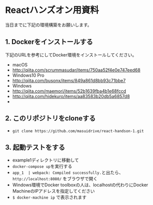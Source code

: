 # Reactハンズオン用資料

当日までに下記の環境構築をお願いします。

## 1. Dockerをインストールする

下記のURLを参考にしてDocker環境をインストールしてください。

- macOS
 - http://qiita.com/scrummasudar/items/750aa52f4e0e747eed68
- Windows10 Pro
 - http://qiita.com/busonx/items/849a861d8bb93c71bbe7
- Windows
 - http://qiita.com/maemori/items/52b1639fba4b1e68fccd
 - http://qiita.com/hidekuro/items/aa83583b20db5a6857d8
 - 

## 2. このリポジトリをcloneする
- `git clone https://github.com/masuidrive/react-handson-1.git`


## 3. 起動テストをする
- example1ディレクトリに移動して
- `docker-compose up`を実行する
- `app_1  | webpack: Compiled successfully.`と出たら、 `http://localhost:8080/` をブラウザで開く
- Windows環境でDocker toolboxの人は、localhostの代わりにDocker MachineのIPアドレスを指定してください
 - `$ docker-machine ip` で表示されます




